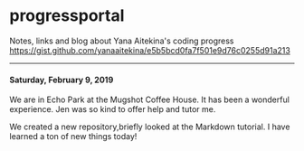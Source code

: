 # progressportal
Notes, links and blog about Yana Aitekina's coding progress
https://gist.github.com/yanaaitekina/e5b5bcd0fa7f501e9d76c0255d91a213

---

#### Saturday, February 9, 2019

We are in Echo Park at the Mugshot Coffee House. It has been a wonderful experience. Jen was so kind to offer help and tutor
me. 

We created a new repository,briefly looked at the Markdown tutorial. I have learned a ton of new things today!
